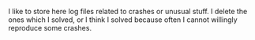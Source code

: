 I like to store here log files related to crashes or unusual stuff. I delete the ones which I solved, or I think I
solved because often I cannot willingly reproduce some crashes.